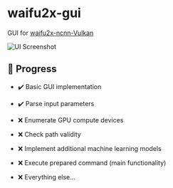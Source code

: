 # waifu2x-gui
 GUI for [waifu2x-ncnn-Vulkan](https://github.com/nihui/waifu2x-ncnn-vulkan)
 
 ![UI Screenshot](https://i.imgur.com/EhB0Jda.png)

## :checkered_flag:	Progress

* :heavy_check_mark: Basic GUI implementation

* :heavy_check_mark: Parse input parameters

* :x: Enumerate GPU compute devices

* :x: Check path validity

* :x: Implement additional machine learning models

* :x: Execute prepared command (main functionality)

* :x: Everything else...
